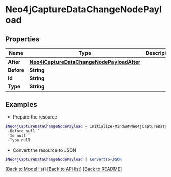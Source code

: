 # Neo4jCaptureDataChangeNodePayload
## Properties

Name | Type | Description | Notes
------------ | ------------- | ------------- | -------------
**After** | [**Neo4jCaptureDataChangeNodePayloadAfter**](Neo4jCaptureDataChangeNodePayloadAfter.md) |  | 
**Before** | **String** |  | 
**Id** | **String** |  | 
**Type** | **String** |  | 

## Examples

- Prepare the resource
```powershell
$Neo4jCaptureDataChangeNodePayload = Initialize-MindwWMNeo4jCaptureDataChangeNodePayload  -After null `
 -Before null `
 -Id null `
 -Type null
```

- Convert the resource to JSON
```powershell
$Neo4jCaptureDataChangeNodePayload | ConvertTo-JSON
```

[[Back to Model list]](../README.md#documentation-for-models) [[Back to API list]](../README.md#documentation-for-api-endpoints) [[Back to README]](../README.md)

